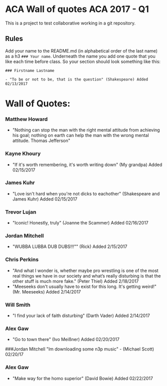 # ACA Wall of quotes ACA 2017 - Q1

This is a project to test collaborative working in a git repository.

## Rules

Add your name to the README.md (in alphabetical order of the last name) as a h3 `### Your name`. Underneath the name you add one quote that you like each time before class.
So your section should look something like this:

```
### Firstname Lastname

- "To be or not to be, that is the question" (Shakespeare) Added 02/13/2017
```

# Wall of Quotes:

### Matthew Howard
- "Nothing can stop the man with the right mental attitude from achieving his goal; nothing on earth can help the man with the wrong mental attitude. Thomas Jefferson"

### Kayne Khoury

- "If it's worth remembering, it's worth writing down" (My grandpa) Added 02/15/2017

### James Kuhr

- "Love isn't hard when you're not dicks to eachother" (Shakespeare and James Kuhr) Added 02/15/2017

### Trevor Lujan

- "Iconic! Honestly, truly" (Joanne the Scammer) Added 02/16/2017

### Jordan Mitchell

- "WUBBA LUBBA DUB DUBS!!!"" (Rick) Added 2/15/2017

### Chris Perkins

- "And what I wonder is, whether maybe pro wrestling is one of the most real things we have in our society and what’s really disturbing is that the other stuff is much more fake." (Peter Thiel) Added 2/18/2017
- "Meeseeks don't usually have to exist for this long. It's getting weird!" (Mr. Meeseeks) Added 2/14/2017

### Will Smith

- "I find your lack of faith disturbing" (Darth Vader) Added 2/14/2017

### Alex Gaw

- "Go to town there" (Ivo Meißner) Added 02/20/2017

###Jordan Mitchell
    "Im downloading some n3p music" - (Michael Scott) 02/20/17

### Alex Gaw

- "Make way for the homo superior" (David Bowie) Added 02/22/2017
